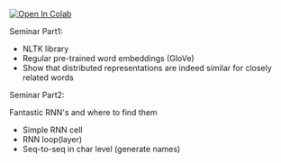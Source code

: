 [![Open In Colab](https://colab.research.google.com/assets/colab-badge.svg)](https://colab.research.google.com/github/yandexdataschool/Practical_DL/blob/spring21/seminar09_embeddings_rnn/seminar_nlp_0.ipynb)

Seminar Part1:
* NLTK library
* Regular pre-trained word embeddings (GloVe)
* Show that distributed representations are indeed similar for closely related words

Seminar Part2:

Fantastic RNN's and where to find them
* Simple RNN cell
* RNN loop(layer)
* Seq-to-seq in char level (generate names)
